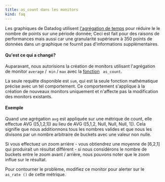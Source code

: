 ```yaml
---
title: as_count dans les monitors
kind: faq
---
```


Les graphiques de Datadog utilisent [l'agrégation de temps][1] pour réduire le le nombre de points sur une période donnée; Ceci est fait pour des raisons de performances mais aussi car une granularité supérieure à 350 points de données dans un graphique ne fournit pas d'informations supplémentaires.

#### Qu'est ce qui a changé?
Auparavant, nous autorisions la création de monitors utilisant l'agrégation de monitor `average` /` min` / `max` avec la [fonction][2] ` as_count`.

La seule requête disponible est `sum`, qui est la seule fonction mathématique précise avec un tel comportement. Ce comportement s'applique à la création de nouveaux monitors uniquement et n'affecte pas la modification des monitors existants.

#### Exemple

Quand une agrégation `avg` est appliquée sur une métrique de count, elle effectue AVG ([5,1,2,1]) au lieu de AVG ([5,1,2, Null, Null, Null, 1]). Cela signifie que nous additionnons tous les nombres valides et que nous les divisons par un nombre arbitraire de buckets avec une valeur non nulle.

Si vous effectuez un zoom arrière - vous obtiendrez une moyenne de [6,2,1] qui produirait un résultat différent - si nous considérons le nombre de buckets entre le zoom avant / arrière, nous pouvons noter que le zoom influe sur le résultat.

Pour contourner le problème, modifiez ce monitor pour alerter sur le  `as_rate ()` de cette métrique.

[1]: /graphing/faq/what-is-the-granularity-of-my-graphs-am-i-seeing-raw-data-or-aggregates-on-my-graph
[2]: /graphing/miscellaneous/functions
